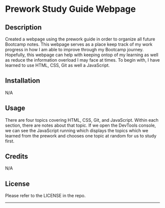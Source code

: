 # Prework Study Guide Webpage

## Description

Created a webpage using the prework guide in order to organize all future Bootcamp notes. This webpage serves as a place keep track of my work progress in how I am able to improve through my Bootcamp journey. Hopefully, this webpage can help with keeping ontop of my learning as well as reduce the information overload I may face at times. To begin with, I have learned to use HTML, CSS, Git as well a JavaScript. 

## Installation

N/A

## Usage

There are four topics covering HTML, CSS, Git, and JavaScript. Within each section, there are notes about that topic. If we open the DevTools console, we can see the JavaScript running which displays the topics which we learned from the prework and chooses one topic at random for us to study first. 

## Credits

N/A

## License

Please refer to the LICENSE in the repo. 

---
